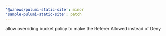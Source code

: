 ```yaml
---
'@wanews/pulumi-static-site': minor
'sample-pulumi-static-site': patch
---
```


allow overriding bucket policy to make the Referer Allowed instead of Deny
